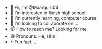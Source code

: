 - 👋 Hi, I’m @Maarquin04
- 👀 I’m interested in finish high school.
- 🌱 I’m currently learning, computer course
- 💞️ I’m looking to collaborate on ...
- 📫 How to reach me? Looking for me
- 😄 Pronouns: He, Him.
- ⚡ Fun fact: ...

<!---
Maarquin04/Maarquin04 is a ✨ special ✨ repository because its `README.md` (this file) appears on your GitHub profile.
You can click the Preview link to take a look at your changes.
--->
